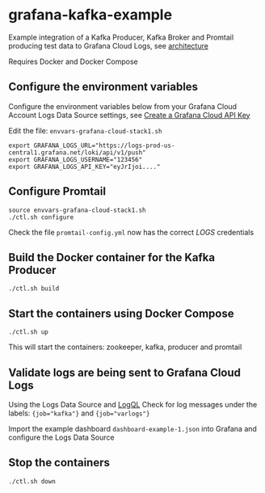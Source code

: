 # grafana-kafka-example
Example integration of a Kafka Producer, Kafka Broker and Promtail producing test data to Grafana Cloud Logs, see [architecture](https://github.com/grafana/grafana-kafka-example/blob/main/architecture1.png)

Requires Docker and Docker Compose

## Configure the environment variables 

Configure the environment variables below from your Grafana Cloud Account Logs Data Source settings, see [Create a Grafana Cloud API Key](https://grafana.com/docs/grafana-cloud/reference/create-api-key/)

Edit the file: ```envvars-grafana-cloud-stack1.sh```

```
export GRAFANA_LOGS_URL="https://logs-prod-us-central1.grafana.net/loki/api/v1/push"
export GRAFANA_LOGS_USERNAME="123456"
export GRAFANA_LOGS_API_KEY="eyJrIjoi...."
```
## Configure Promtail
```
source envvars-grafana-cloud-stack1.sh
./ctl.sh configure
```
Check the file ```promtail-config.yml``` now has the correct _LOGS_ credentials
## Build the Docker container for the Kafka Producer
```
./ctl.sh build
```
## Start the containers using Docker Compose
```
./ctl.sh up
```
This will start the containers: zookeeper, kafka, producer and promtail
## Validate logs are being sent to Grafana Cloud Logs

Using the Logs Data Source and [LogQL](https://grafana.com/docs/loki/latest/logql/) Check for log messages under the labels: ```{job="kafka"}``` and ```{job="varlogs"}```

Import the example dashboard ```dashboard-example-1.json``` into Grafana and configure the Logs Data Source

## Stop the containers
```
./ctl.sh down
```

